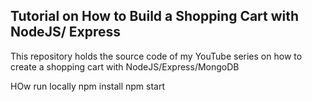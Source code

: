 ## Tutorial on How to Build a Shopping Cart with NodeJS/ Express

This repository holds the source code of my YouTube series on how to create a shopping cart with NodeJS/Express/MongoDB

HOw run locally
npm install
npm start
